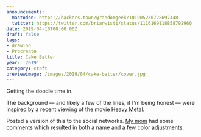 ```yaml
---
announcements:
  mastodon: https://hackers.town/@randomgeek/101905230728697448
  twitter: https://twitter.com/brianwisti/status/1116169118858792960
date: 2019-04-10T00:00:00Z
draft: false
tags:
- drawing
- Procreate
title: Cake Batter
year: '2019'
category: craft
previewimage: /images/2019/04/cake-batter/cover.jpg
---
```


Getting the doodle time in.
<!-- TEASER_END -->

The background — and likely a few of the lines, if I'm being honest — were inspired
by a recent viewing of the movie [Heavy Metal][].

[Heavy Metal]: https://en.wikipedia.org/wiki/Heavy_Metal_(film)

Posted a version of this to the social networks. [My mom][] had some comments which
resulted in both a name and a few color adjustments.

[My mom]: https://shellybedsaul.com/

